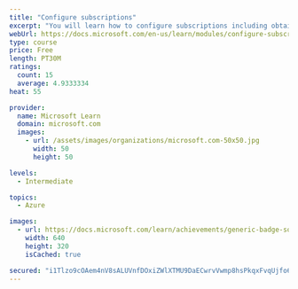 ```yaml
---
title: "Configure subscriptions"
excerpt: "You will learn how to configure subscriptions including obtaining a subscription, implementing cost management, and applying resource tags."
webUrl: https://docs.microsoft.com/en-us/learn/modules/configure-subscriptions/
type: course
price: Free
length: PT30M
ratings:
  count: 15
  average: 4.9333334
heat: 55

provider:
  name: Microsoft Learn
  domain: microsoft.com
  images:
    - url: /assets/images/organizations/microsoft.com-50x50.jpg
      width: 50
      height: 50

levels:
  - Intermediate

topics:
  - Azure

images:
  - url: https://docs.microsoft.com/learn/achievements/generic-badge-social.png
    width: 640
    height: 320
    isCached: true

secured: "i1Tlzo9cOAem4nV8sALUVnfDOxiZWlXTMU9DaECwrvVwmp8hsPkqxFvqUjfo6BbQlE7kTaOO7+vlv3vHwzIZqh7Vlp8RZo3yWLlKYpp0WYLK7wdfn9fazUmM16g9j9iSZNJKzVt0jdqCPVN98I2Zxhff2aMDPv1VR6q50ZIgyjaSfpv1sF1eFLiai8irNNjyoE6dhMJJzZZM4QokZXf74eCqeRgJnrcpNHpSMP0eQ5u2C1hqrhFpyZ12BswuX73acdO5QAJ2GivX/yJ5z0XNuXC1g4FoEwsY84KscIbMx67lNrs4eRsMtF2/ZwHHFbEhB4H3/Wzjh63WEIu1Od+DnmQIZ9sqDKNgp6sEZMQWd0qFvzj8if3bZgcdSPBtTOZL2bVVXID6neX5GqUhUyY87EwWn6VTtHdqe3h1e83i6B4=;E6XQ40ZgG3JCMMnfY2Gh/A=="
---
```


